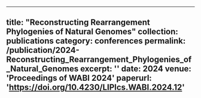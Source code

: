 
---
title: "Reconstructing Rearrangement Phylogenies of Natural Genomes"
collection: publications
category: conferences
permalink: /publication/2024-Reconstructing_Rearrangement_Phylogenies_of_Natural_Genomes
excerpt: ''
date: 2024
venue: 'Proceedings of WABI 2024'
paperurl: 'https://doi.org/10.4230/LIPIcs.WABI.2024.12'
---


